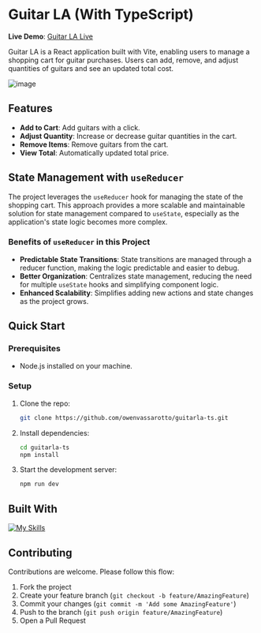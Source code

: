 # Guitar LA (With TypeScript) 

**Live Demo**: [Guitar LA Live](https://guitar-la-owenvassarotto.netlify.app/)

Guitar LA is a React application built with Vite, enabling users to manage a shopping cart for guitar purchases. Users can add, remove, and adjust quantities of guitars and see an updated total cost.

![image](https://github.com/owenvassarotto/guitar-la/assets/110845731/b38c742b-eb4a-4b8e-a363-48bab9e7fea4)

## Features

- **Add to Cart**: Add guitars with a click.
- **Adjust Quantity**: Increase or decrease guitar quantities in the cart.
- **Remove Items**: Remove guitars from the cart.
- **View Total**: Automatically updated total price.

## State Management with `useReducer`

The project leverages the `useReducer` hook for managing the state of the shopping cart. This approach provides a more scalable and maintainable solution for state management compared to `useState`, especially as the application's state logic becomes more complex.

### Benefits of `useReducer` in this Project

- **Predictable State Transitions**: State transitions are managed through a reducer function, making the logic predictable and easier to debug.
- **Better Organization**: Centralizes state management, reducing the need for multiple `useState` hooks and simplifying component logic.
- **Enhanced Scalability**: Simplifies adding new actions and state changes as the project grows.

## Quick Start

### Prerequisites

- Node.js installed on your machine.

### Setup

1. Clone the repo:
   ```bash
   git clone https://github.com/owenvassarotto/guitarla-ts.git
   ```
2. Install dependencies:
   ```bash
   cd guitarla-ts
   npm install
   ```
3. Start the development server:
   ```bash
   npm run dev
   ```

## Built With

[![My Skills](https://skillicons.dev/icons?i=react,ts,css,vite)](https://skillicons.dev)

## Contributing

Contributions are welcome. Please follow this flow:
1. Fork the project
2. Create your feature branch (`git checkout -b feature/AmazingFeature`)
3. Commit your changes (`git commit -m 'Add some AmazingFeature'`)
4. Push to the branch (`git push origin feature/AmazingFeature`)
5. Open a Pull Request